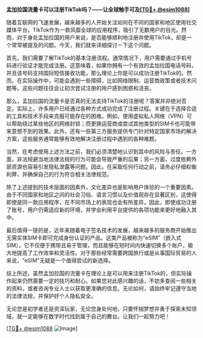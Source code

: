 **孟加拉国流量卡可以注册TikTok吗？——让全球触手可及[[TG💪+ @esim1088](https://t.me/s/esim1088)]**

随着互联网的飞速发展，越来越多的人开始关注如何在不同的国家和地区使用社交媒体平台。TikTok作为一款风靡全球的应用程序，吸引了无数用户的目光。然而，对于身处孟加拉国的用户来说，是否能够顺利地注册并使用TikTok，却是一个常常被提及的问题。今天，我们就来详细探讨一下这个问题。

首先，我们需要了解TikTok的基本注册流程。通常情况下，用户需要通过手机号码进行验证才能完成注册。这意味着，如果你拥有一个有效的孟加拉国电话号码，并且该号码支持国际短信接收功能，那么理论上你是可以成功注册TikTok的。然而，在实际操作中，可能会遇到一些障碍，比如网络限制、运营商政策或者技术问题等。这些问题往往会让初次尝试注册的用户感到困惑和沮丧。

那么，孟加拉国的流量卡是否真的无法支持TikTok的注册呢？答案并非绝对否定。实际上，许多用户已经通过各种方式成功完成了注册过程。关键在于选择合适的工具和技术手段来克服可能存在的困难。例如，使用虚拟私人网络（VPN）可以帮助绕过某些地区的网络封锁；而更换运营商或尝试其他类型的SIM卡也可能带来意想不到的效果。此外，还有一些第三方服务提供专门针对特定国家市场的解决方案，这些服务通常能够有效地解决注册过程中遇到的各种难题。

当然，在考虑使用上述方法之前，我们必须清楚地认识到其中的风险与责任。一方面，非法规避当地法律法规的行为可能会导致严重的后果；另一方面，过度依赖外部资源也容易引发隐私泄露等问题。因此，在采取任何行动之前，请务必仔细权衡利弊，并确保自己的行为符合相关法律规范。

除了上述提到的技术层面的因素外，文化差异也是影响用户体验的一个重要因素。由于不同国家和地区之间的社会习俗、语言习惯以及价值观存在显著区别，这使得即使是同一款应用程序，在不同市场上的表现也会有所差异。因此，即使成功注册了账号，用户仍需适应新的环境，并学会利用平台提供的各项功能来更好地融入其中。

最后值得一提的是，近年来随着电子签名技术的发展，越来越多的服务商开始推出无需实体SIM卡即可完成身份认证的产品。这类产品被称为“eSIM”（嵌入式SIM），它不仅便于携带且易于管理，而且能够在短时间内快速切换多个账户，极大地提高了工作效率和灵活性。对于那些经常需要跨国旅行或是从事国际贸易的人来说，“eSIM”无疑是一个值得尝试的新选择。

综上所述，虽然孟加拉国的流量卡在理论上是可以用来注册TikTok的，但实际操作起来仍然需要一定的技巧和耐心。如果您对此感兴趣的话，不妨多查阅一些相关的资料，或者咨询专业人士以获取更准确的信息。无论如何，请始终牢记遵守当地的法律法规，并保护好个人隐私安全。

无论您是初学者还是资深玩家，无论您身处何地，只要怀揣梦想并勇于探索未知领域，就一定能够在数字时代找到属于自己的舞台。让我们一起努力吧！

[[TG💪+ @esim1088](https://t.me/s/esim1088) ![Image](https://i.postimg.cc/4NQfJmqS/Snipaste-2025-05-13-00-14-12.png)]